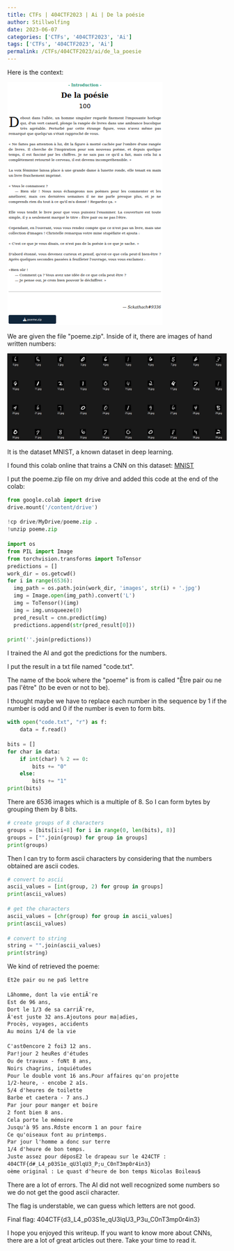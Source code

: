 ```yaml
---
title: CTFs | 404CTF2023 | Ai | De la poésie
author: Stillwolfing
date: 2023-06-07
categories: ['CTFs', '404CTF2023', 'Ai']
tags: ['CTFs', '404CTF2023', 'Ai']
permalink: /CTFs/404CTF2023/ai/de_la_poesie
---
```


Here is the context:

![context](/assets/img/CTFs/404CTF2023/ai/de_la_poesie/context.png)

We are given the file "poeme.zip". Inside of it, there are images of hand written numbers:

![poeme](/assets/img/CTFs/404CTF2023/ai/de_la_poesie/poeme.png)

It is the dataset MNIST, a known dataset in deep learning.

I found this colab online that trains a CNN on this dataset: [MNIST](https://colab.research.google.com/github/skorch-dev/skorch/blob/master/notebooks/MNIST.ipynb)

I put the poeme.zip file on my drive and added this code at the end of the colab:

```python
from google.colab import drive
drive.mount('/content/drive')

!cp drive/MyDrive/poeme.zip .
!unzip poeme.zip

import os
from PIL import Image
from torchvision.transforms import ToTensor
predictions = []
work_dir = os.getcwd() 
for i in range(6536):
  img_path = os.path.join(work_dir, 'images', str(i) + '.jpg')
  img = Image.open(img_path).convert('L')
  img = ToTensor()(img)
  img = img.unsqueeze(0)
  pred_result = cnn.predict(img)
  predictions.append(str(pred_result[0]))

print(''.join(predictions))
```

I trained the AI and got the predictions for the numbers.

I put the result in a txt file named "code.txt".

The name of the book where the "poeme" is from is called "Être pair ou ne pas l'être" (to be even or not to be).

I thought maybe we have to replace each number in the sequence by 1 if the number is odd and 0 if the number is even to form bits.

```python
with open("code.txt", "r") as f:
    data = f.read()

bits = []
for char in data:
    if int(char) % 2 == 0:
        bits += "0"
    else:
        bits += "1"
print(bits)
```

There are 6536 images which is a multiple of 8. So I can form bytes by grouping them by 8 bits.

```python
# create groups of 8 characters
groups = [bits[i:i+8] for i in range(0, len(bits), 8)]
groups = ["".join(group) for group in groups]
print(groups)
```

Then I can try to form ascii characters by considering that the numbers obtained are ascii codes.

```python
# convert to ascii
ascii_values = [int(group, 2) for group in groups]
print(ascii_values)

# get the characters
ascii_values = [chr(group) for group in ascii_values]
print(ascii_values)

# convert to string
string = "".join(ascii_values)
print(string)
```

We kind of retrieved the poeme:

```txt
Et2e pair ou ne paS lettre

Lâhomme, dont la vie entiÃ¨re
Est de 96 ans,
Dort le 1/3 de sa carriÃ¨re,
Ã'est juste 32 ans.Ajoutons pour ma|adies,
Procès, voyages, accidents
Au moins 1/4 de la vie

C'ast0encore 2 foi3 12 ans.
Par!jour 2 heuRes d'études
Ou de travaux - foNt 8 ans,
Noirs chagrins, inquiétudes
Pour le double vont 16 ans.Pour affaires qu'on projette
1/2-heure, - encobe 2 aîs.
5/4 d'heures de toilette
Barbe et caetera - 7 ans.J
Par jour pour manger et boire
2 font bien 8 ans.
Cela porte le mémoire
Jusqu'à 95 ans.Rdste encorm 1 an pour faire
Ce qu'oiseaux font au printemps.
Par jour l'homme a donc sur terre
1/4 d'heure de bon temps.
Juste assez pour déposE2 le drapeau sur le 424CTF : 
404CTF{d#_L4_p03S1e_qU3lqU3_P;u_C0nT3mp0r4in3}
oème original : Le quast d'heure de bon temps Nicolas Boileau$
```

There are a lot of errors. The AI did not well recognized some numbers so we do not get the good ascii character.

The flag is understable, we can guess which letters are not good.

Final flag: 404CTF{d3_L4_p03S1e_qU3lqU3_P3u_C0nT3mp0r4in3}

I hope you enjoyed this writeup. If you want to know more about CNNs, there are a lot of great articles out there. Take your time to read it.




















